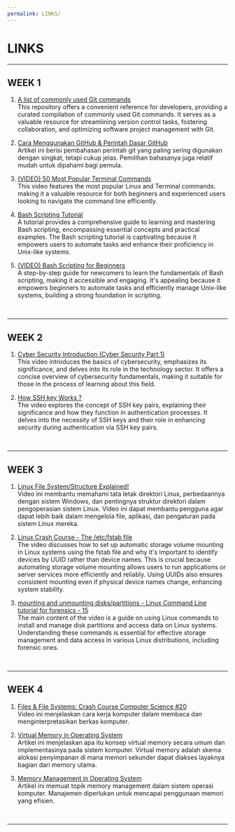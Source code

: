 ```yaml
---
permalink: LINKS/
---
```


# LINKS
<hr>

## WEEK 1

1. [A list of commonly used Git commands](https://github.com/joshnh/Git-Commands)<br>
This repository offers a convenient reference for developers, providing a curated compilation of commonly used Git commands. It serves as a valuable resource for streamlining version control tasks, fostering collaboration, and optimizing software project management with Git.

2. [Cara Menggunakan GitHub & Perintah Dasar GitHub](https://www.hostinger.co.id/tutorial/cara-menggunakan-github-perintah-dasar-github)<br>
Artikel ini berisi pembahasan perintah git yang paling sering digunakan dengan singkat, tetapi cukup jelas. Pemilihan bahasanya juga relatif mudah untuk dipahami bagi pemula.

3. [(VIDEO) 50 Most Popular Terminal Commands](https://www.youtube.com/watch?v=ZtqBQ68cfJc)<br>
This video features the most popular Linux and Terminal commands. making it a valuable resource for both beginners and experienced users looking to navigate the command line efficiently.

4. [Bash Scripting Tutorial](https://www.javatpoint.com/bash)<br>
A tutorial provides a comprehensive guide to learning and mastering Bash scripting, encompassing essential concepts and practical examples. The Bash scripting tutorial is captivating because it empowers users to automate tasks and enhance their proficiency in Unix-like systems.

5. [(VIDEO) Bash Scripting for Beginners](https://www.youtube.com/watch?v=tK9Oc6AEnR4)<br>
A step-by-step guide for newcomers to learn the fundamentals of Bash scripting, making it accessible and engaging. It's appealing because it empowers beginners to automate tasks and efficiently manage Unix-like systems, building a strong foundation in scripting.
<br>
<hr>

## WEEK 2

1. [Cyber Security Introduction (Cyber Security Part 1)](https://youtu.be/rcDO8km6R6c?si=gTfja7uJk1otT_jP)<br>
This video introduces the basics of cybersecurity, emphasizes its significance, and delves into its role in the technology sector. It offers a concise overview of cybersecurity fundamentals, making it suitable for those in the process of learning about this field.

2. [How SSH key Works ?](https://youtu.be/y2SWzw9D4RA?si=-Byb8Y9Rp9c9_tVy)<br>
The video explores the concept of SSH key pairs, explaining their significance and how they function in authentication processes. It delves into the necessity of SSH keys and their role in enhancing security during authentication via SSH key pairs.
<br>
<hr>

## WEEK 3

1. [Linux File System/Structure Explained!](https://youtu.be/HbgzrKJvDRw)<br>
Video ini membantu memahami tata letak direktori Linux, perbedaannya dengan sistem Windows, dan pentingnya struktur direktori dalam pengoperasian sistem Linux. Video ini dapat membantu pengguna agar dapat lebih baik dalam mengelola file, aplikasi, dan pengaturan pada sistem Linux mereka.

2. [Linux Crash Course - The /etc/fstab file](https://youtu.be/A7xH74o6kY0)<br>
The video discusses how to set up automatic storage volume mounting in Linux systems using the fstab file and why it's important to identify devices by UUID rather than device names. This is crucial because automating storage volume mounting allows users to run applications or server services more efficiently and reliably. Using UUIDs also ensures consistent mounting even if physical device names change, enhancing system stability.

3. [mounting and unmounting disks/partitions - Linux Command Line tutorial for forensics - 15](https://youtu.be/F-a_BBAGfkE)<br>
The main content of the video is a guide on using Linux commands to install and manage disk partitions and access data on Linux systems. Understanding these commands is essential for effective storage management and data access in various Linux distributions, including forensic ones.
<br>
<hr>

## WEEK 4

1. [Files & File Systems: Crash Course Computer Science #20](https://www.youtube.com/watch?v=KN8YgJnShPM)<br>
Video ini menjelaskan cara kerja komputer dalam membaca dan menginterpretasikan berkas komputer.

2. [Virtual Memory in Operating System](https://www.geeksforgeeks.org/virtual-memory-in-operating-system/)<br>
Artikel ini menjelaskan apa itu konsep virtual memory secara umum dan implementasinya pada sistem komputer. Virtual memory adalah skema alokasi penyimpanan di mana memori sekunder dapat diakses layaknya bagian dari memory utama.

3. [Memory Management in Operating System](https://www.geeksforgeeks.org/memory-management-in-operating-system/)<br>
Artikel ini memuat topik memory management dalam sistem operasi komputer. Manajemen diperlukan untuk mencapai penggunaan memori yang efisien.

<br>
<hr>
